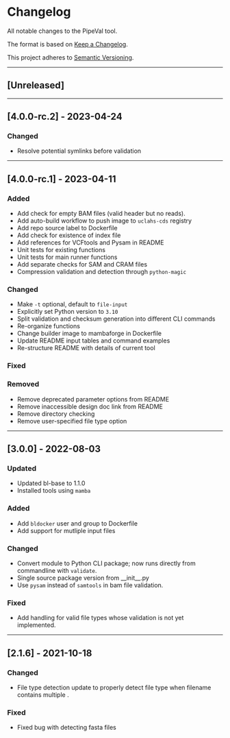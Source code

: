 # Changelog
All notable changes to the PipeVal tool.

The format is based on [Keep a Changelog](https://keepachangelog.com/en/1.0.0/).

This project adheres to [Semantic Versioning](https://semver.org/spec/v2.0.0.html).

---

## [Unreleased]

---

## [4.0.0-rc.2] - 2023-04-24
### Changed
- Resolve potential symlinks before validation

---

## [4.0.0-rc.1] - 2023-04-11
### Added
- Add check for empty BAM files (valid header but no reads).
- Add auto-build workflow to push image to `uclahs-cds` registry
- Add repo source label to Dockerfile
- Add check for existence of index file
- Add references for VCFtools and Pysam in README
- Unit tests for existing functions
- Unit tests for main runner functions
- Add separate checks for SAM and CRAM files
- Compression validation and detection through `python-magic`

### Changed
- Make `-t` optional, default to `file-input`
- Explicitly set Python version to `3.10`
- Split validation and checksum generation into different CLI commands
- Re-organize functions
- Change builder image to mambaforge in Dockerfile
- Update README input tables and command examples
- Re-structure README with details of current tool

### Fixed

### Removed 
- Remove deprecated parameter options from README
- Remove inaccessible design doc link from README
- Remove directory checking
- Remove user-specified file type option

---

## [3.0.0] - 2022-08-03
### Updated
- Updated bl-base to 1.1.0
- Installed tools using `mamba`

### Added
- Add `bldocker` user and group to Dockerfile
- Add support for mutliple input files

### Changed
- Convert module to Python CLI package; now runs directly from commandline with `validate`.
- Single source package version from \_\_init__.py
- Use `pysam` instead of `samtools` in bam file validation.

### Fixed
- Add handling for valid file types whose validation is not yet implemented.

---

## [2.1.6] - 2021-10-18
### Changed
-  File type detection update to properly detect file type when filename contains multiple .

### Fixed
- Fixed bug with detecting fasta files
